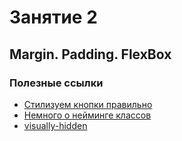 # Занятие 2

## Margin. Padding. FlexBox

### Полезные ссылки


- [Стилизуем кнопки правильно](https://medium.com/@baradusov/%D1%81%D1%82%D0%B8%D0%BB%D0%B8%D0%B7%D1%83%D0%B5%D0%BC-%D0%BA%D0%BD%D0%BE%D0%BF%D0%BA%D0%B8-%D0%BF%D1%80%D0%B0%D0%B2%D0%B8%D0%BB%D1%8C%D0%BD%D0%BE-6ea5abc278b1)
- [Немного о нейминге классов](https://9elements.com/bem-cheat-sheet/)
- [visually-hidden](https://htmlacademy.ru/blog/boost/frontend/short-12)
